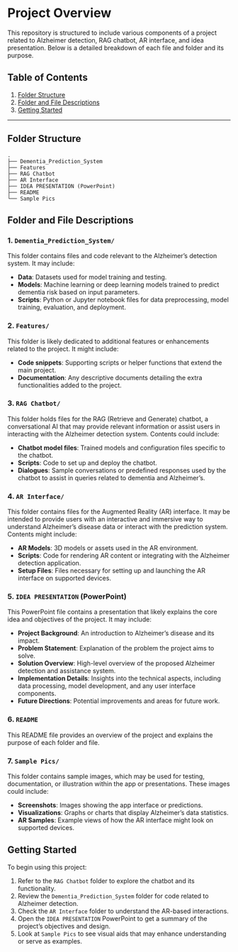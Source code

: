 # Project Overview

This repository is structured to include various components of a project related to Alzheimer detection, RAG chatbot, AR interface, and idea presentation. Below is a detailed breakdown of each file and folder and its purpose.

## Table of Contents
1. [Folder Structure](#folder-structure)
2. [Folder and File Descriptions](#folder-and-file-descriptions)
3. [Getting Started](#getting-started)

---

## Folder Structure

```
.
├── Dementia_Prediction_System
├── Features
├── RAG Chatbot
├── AR Interface
├── IDEA PRESENTATION (PowerPoint)
├── README
└── Sample Pics
```

## Folder and File Descriptions

### 1. `Dementia_Prediction_System/`
This folder contains files and code relevant to the Alzheimer’s detection system. It may include:
   - **Data**: Datasets used for model training and testing.
   - **Models**: Machine learning or deep learning models trained to predict dementia risk based on input parameters.
   - **Scripts**: Python or Jupyter notebook files for data preprocessing, model training, evaluation, and deployment.

### 2. `Features/`
This folder is likely dedicated to additional features or enhancements related to the project. It might include:
   - **Code snippets**: Supporting scripts or helper functions that extend the main project.
   - **Documentation**: Any descriptive documents detailing the extra functionalities added to the project.

### 3. `RAG Chatbot/`
This folder holds files for the RAG (Retrieve and Generate) chatbot, a conversational AI that may provide relevant information or assist users in interacting with the Alzheimer detection system. Contents could include:
   - **Chatbot model files**: Trained models and configuration files specific to the chatbot.
   - **Scripts**: Code to set up and deploy the chatbot.
   - **Dialogues**: Sample conversations or predefined responses used by the chatbot to assist in queries related to dementia and Alzheimer’s.

### 4. `AR Interface/`
This folder contains files for the Augmented Reality (AR) interface. It may be intended to provide users with an interactive and immersive way to understand Alzheimer’s disease data or interact with the prediction system. Contents might include:
   - **AR Models**: 3D models or assets used in the AR environment.
   - **Scripts**: Code for rendering AR content or integrating with the Alzheimer detection application.
   - **Setup Files**: Files necessary for setting up and launching the AR interface on supported devices.

### 5. `IDEA PRESENTATION` (PowerPoint)
This PowerPoint file contains a presentation that likely explains the core idea and objectives of the project. It may include:
   - **Project Background**: An introduction to Alzheimer’s disease and its impact.
   - **Problem Statement**: Explanation of the problem the project aims to solve.
   - **Solution Overview**: High-level overview of the proposed Alzheimer detection and assistance system.
   - **Implementation Details**: Insights into the technical aspects, including data processing, model development, and any user interface components.
   - **Future Directions**: Potential improvements and areas for future work.

### 6. `README`
This README file provides an overview of the project and explains the purpose of each folder and file.

### 7. `Sample Pics/`
This folder contains sample images, which may be used for testing, documentation, or illustration within the app or presentations. These images could include:
   - **Screenshots**: Images showing the app interface or predictions.
   - **Visualizations**: Graphs or charts that display Alzheimer’s data statistics.
   - **AR Samples**: Example views of how the AR interface might look on supported devices.

## Getting Started

To begin using this project:
1. Refer to the `RAG Chatbot` folder to explore the chatbot and its functionality.
2. Review the `Dementia_Prediction_System` folder for code related to Alzheimer detection.
3. Check the `AR Interface` folder to understand the AR-based interactions.
4. Open the `IDEA PRESENTATION` PowerPoint to get a summary of the project’s objectives and design.
5. Look at `Sample Pics` to see visual aids that may enhance understanding or serve as examples.
